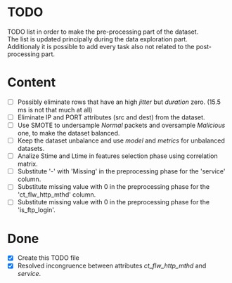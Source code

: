 # TODO

TODO list in order to make the pre-processing part of the dataset.  
The list is updated principally during the data exploration part.  
Additionaly it is possible to add every task also not related to the post-processing part.

# Content

- [ ] Possibly eliminate rows that have an high *jitter* but *duration* zero. (15.5 ms is not that much at all)
- [ ] Eliminate IP and PORT attributes (src and dest) from the dataset.
- [ ] Use SMOTE to undersample *Normal* packets and oversample *Malicious* one, to make the dataset balanced.
- [ ] Keep the dataset unbalance and use *model* and *metrics* for unbalanced datasets.
- [ ] Analize Stime and Ltime in features selection phase using correlation matrix.
- [ ] Substitute '-' with 'Missing' in the preprocessing phase for the 'service' column.
- [ ] Substitute missing value with 0 in the preprocessing phase for the 'ct_flw_http_mthd' column.
- [ ] Substitute missing value with 0 in the preprocessing phase for the 'is_ftp_login'.

# Done

- [x] Create this TODO file
- [x] Resolved incongruence between attributes *ct_flw_http_mthd* and *service*. 